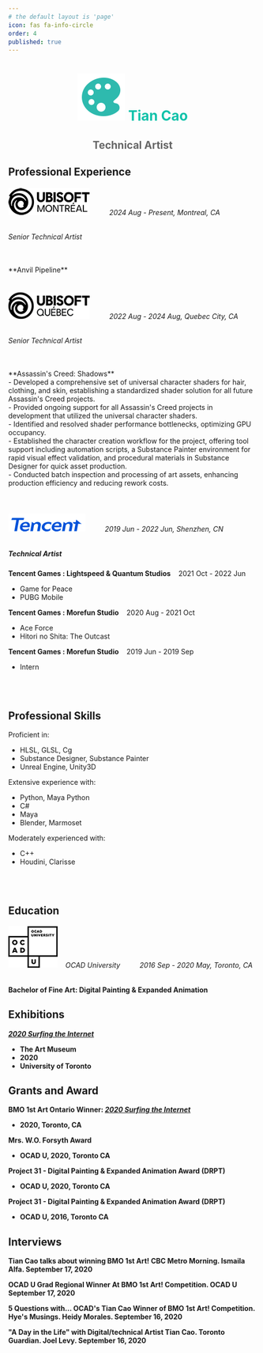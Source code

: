 ```yaml
---
# the default layout is 'page'
icon: fas fa-info-circle
order: 4
published: true 
---
```


<!-- > Add Markdown syntax content to file `_tabs/about.md`{: .filepath } and it will show up on this page.
{: .prompt-tip } -->



# <center><img src="/images/color-palette.svg" ><span style="color: #0fc2aa"> Tian Cao </span></center>
## <center><span style="color: #666666"> Technical Artist</span></center>

## Professional Experience


###### <img src = "/images/Ubisoft_Montreal_Logo.png"> &nbsp;&nbsp;&nbsp;&nbsp;&nbsp;&nbsp;&nbsp;&nbsp;   2024 Aug - Present, Montreal, CA

###### Senior Technical Artist <br/>
<br/>
**Anvil Pipeline**

<!-- - Working on the character rendering\production pipeline improvements that will be applied in all the future projects developed with Anvil engine. -->

<br/>
<br/>


###### <img src = "/images/Ubisoft_Quebec_Logo.png"> &nbsp;&nbsp;&nbsp;&nbsp;&nbsp;&nbsp;&nbsp;&nbsp;    2022 Aug - 2024 Aug, Quebec City, CA 

###### Senior Technical Artist <br/>
<br/>
**Assassin's Creed: Shadows** <br/>
- Developed a comprehensive set of universal character shaders for hair, clothing, and skin, establishing a standardized shader solution for all future Assassin's Creed projects.<br>
- Provided ongoing support for all Assassin's Creed projects in development that utilized the universal character shaders.<br>
- Identified and resolved shader performance bottlenecks, optimizing GPU occupancy.<br>
- Established the character creation workflow for the project, offering tool support including automation scripts, a Substance Painter environment for rapid visual effect validation, and procedural materials in Substance Designer for quick asset production.<br>
- Conducted batch inspection and processing of art assets, enhancing production efficiency and reducing rework costs.<br>
                
<br/>
<br/>

###### <img src = "/images/03_Tencent_English logo.png"> &nbsp;&nbsp;&nbsp;&nbsp;&nbsp;&nbsp;&nbsp;&nbsp;  2019 Jun - 2022 Jun, Shenzhen, CN

##### Technical Artist <br/> 

**Tencent Games : Lightspeed & Quantum Studios** &nbsp;&nbsp; 2021 Oct - 2022 Jun
- Game for Peace
- PUBG Mobile

**Tencent Games : Morefun Studio** &nbsp;&nbsp; 2020 Aug - 2021 Oct
- Ace Force
- Hitori no Shita: The Outcast

**Tencent Games : Morefun Studio** &nbsp;&nbsp; 2019 Jun - 2019 Sep
- Intern

<br/>
<br/>

## Professional Skills

Proficient in:
- HLSL, GLSL, Cg<br>
- Substance Designer, Substance Painter<br>
- Unreal Engine, Unity3D <br>

Extensive experience with:
- Python, Maya Python<br>
- C#<br>
- Maya <br>
- Blender, Marmoset<br>

Moderately experienced with:
- C++<br>
- Houdini, Clarisse<br>

<br/>
<br/>

## Education

###### <img src = "/images/OCAD_University_Logo.png"> &nbsp;&nbsp; OCAD University &nbsp;&nbsp;&nbsp;&nbsp;&nbsp;&nbsp;&nbsp;&nbsp; 2016 Sep - 2020 May, Toronto, CA
**Bachelor of Fine Art: Digital Painting & Expanded Animation**

## Exhibitions

<b><i><a href="https://caoaurora.wixsite.com/surfingtheinternet">2020 Surfing the Internet</a></i>
- The Art Museum 
- 2020
- University of Toronto

## Grants and Award

**BMO 1st Art Ontario Winner**: <b><i><a href="https://caoaurora.wixsite.com/surfingtheinternet">2020 Surfing the Internet</a></i> 
- 2020, Toronto, CA

**Mrs. W.O. Forsyth Award**
- OCAD U, 2020, Toronto CA

**Project 31 - Digital Painting & Expanded Animation Award (DRPT)**
- OCAD U, 2020, Toronto CA

**Project 31 - Digital Painting & Expanded Animation Award (DRPT)**
- OCAD U, 2016, Toronto CA 


## Interviews

**Tian Cao talks about winning BMO 1st Art!** CBC Metro Morning. Ismaila Alfa. September 17, 2020

**OCAD U Grad Regional Winner At BMO 1st Art! Competition.** OCAD U September 17, 2020

**5 Questions with… OCAD's Tian Cao Winner of BMO 1st Art! Competition.** Hye's Musings. Heidy Morales. September 16, 2020

**"A Day in the Life" with Digital/technical Artist Tian Cao.** Toronto Guardian. Joel Levy. September 16, 2020


<br/>
<br/>
<br/>
<br/>
